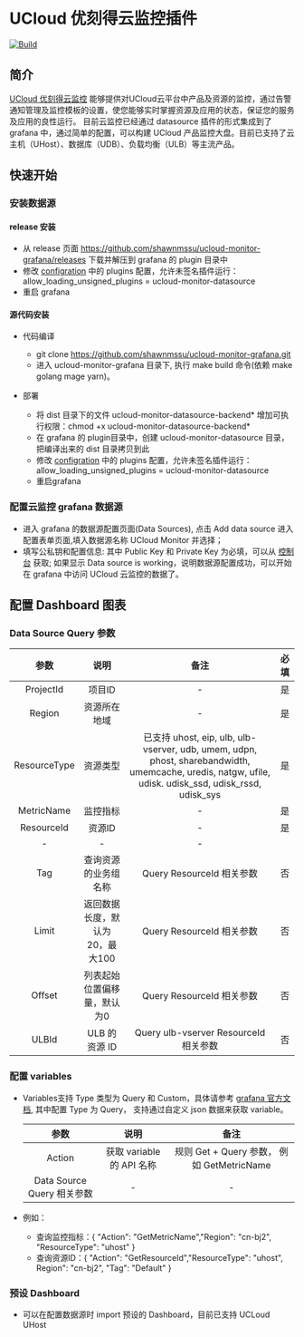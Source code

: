 # UCloud 优刻得云监控插件

[![Build](https://github.com/grafana/grafana-starter-datasource-backend/workflows/CI/badge.svg)](https://github.com/grafana/grafana-datasource-backend/actions?query=workflow%3A%22CI%22)


## 简介
 [UCloud 优刻得云监控](https://docs.ucloud.cn/umon/README) 能够提供对UCloud云平台中产品及资源的监控，通过告警通知管理及监控模板的设置，使您能够实时掌握资源及应用的状态，保证您的服务及应用的良性运行。
 目前云监控已经通过 datasource 插件的形式集成到了 grafana 中，通过简单的配置，可以构建 UCloud 产品监控大盘。目前已支持了云主机（UHost）、数据库（UDB）、负载均衡（ULB）等主流产品。

## 快速开始

### 安装数据源 

#### release 安装

- 从 release 页面 https://github.com/shawnmssu/ucloud-monitor-grafana/releases 下载并解压到 grafana 的 plugin 目录中
- 修改 [configration](https://grafana.com/docs/grafana/latest/administration/configuration/) 中的 plugins 配置，允许未签名插件运行：
   allow_loading_unsigned_plugins = ucloud-monitor-datasource
- 重启 grafana

#### 源代码安装

- 代码编译
    - git clone https://github.com/shawnmssu/ucloud-monitor-grafana.git
    - 进入 ucloud-monitor-grafana 目录下, 执行 make build 命令(依赖 make golang mage yarn)。

- 部署
   - 将 dist 目录下的文件 ucloud-monitor-datasource-backend* 增加可执行权限：chmod +x ucloud-monitor-datasource-backend*
   - 在 grafana 的 plugin目录中，创建 ucloud-monitor-datasource 目录，把编译出来的 dist 目录拷贝到此
   - 修改 [configration](https://grafana.com/docs/grafana/latest/administration/configuration/) 中的 plugins 配置，允许未签名插件运行：
     allow_loading_unsigned_plugins = ucloud-monitor-datasource 
   - 重启grafana

### 配置云监控 grafana 数据源

  - 进入 grafana 的数据源配置页面(Data Sources), 点击 Add data source 进入配置表单页面,填入数据源名称 UCloud Monitor 并选择； 
  - 填写公私钥和配置信息:
    其中 Public Key 和 Private Key 为必填，可以从 [控制台](https://console.ucloud.cn/uapi/apikey) 获取;
    如果显示 Data source is working，说明数据源配置成功，可以开始在 grafana 中访问 UCloud 云监控的数据了。
    
## 配置 Dashboard 图表

### Data Source Query 参数

   |  参数   | 说明  | 备注| 必填
   |  :----:  | :----:  | :----:|:----:|
   | ProjectId  | 项目ID | - | 是 |
   | Region | 资源所在地域 | - | 是 |
   | ResourceType  | 资源类型 | 已支持 uhost, eip, ulb, ulb-vserver, udb, umem, udpn, phost, sharebandwidth, umemcache, uredis, natgw, ufile, udisk. udisk_ssd, udisk_rssd, udisk_sys | 是 |
   | MetricName  | 监控指标 | - | 是 |
   | ResourceId  | 资源ID | - | 是 |
   |  - | - | - |
   | Tag  | 查询资源的业务组名称 | Query ResourceId 相关参数 | 否 |
   | Limit  | 返回数据长度，默认为20，最大100 | Query ResourceId 相关参数 | 否 |
   | Offset  | 列表起始位置偏移量，默认为0 | Query ResourceId 相关参数 | 否 |
   | ULBId   | ULB 的资源 ID | Query ulb-vserver ResourceId 相关参数 | 否 |

### 配置 variables

- Variables支持 Type 类型为 Query 和 Custom，具体请参考 [grafana 官方文档](https://grafana.com/docs/grafana/latest/variables/variable-types/),
  其中配置 Type 为 Query， 支持通过自定义 json 数据来获取 variable。
  
  |  参数   | 说明  | 备注|
  |  :----:  | :----:  | :----:|
  | Action  | 获取 variable 的 API 名称 | 规则 Get + Query 参数， 例如 GetMetricName |
  | Data Source Query 相关参数  | - | - |

-  例如：
   - 查询监控指标：{ "Action": "GetMetricName","Region": "cn-bj2", "ResourceType": "uhost" }
   - 查询资源ID：{ "Action": "GetResourceId","ResourceType": "uhost", Region": "cn-bj2", "Tag": "Default" }

### 预设 Dashboard

- 可以在配置数据源时 import 预设的 Dashboard，目前已支持 UCLoud UHost
